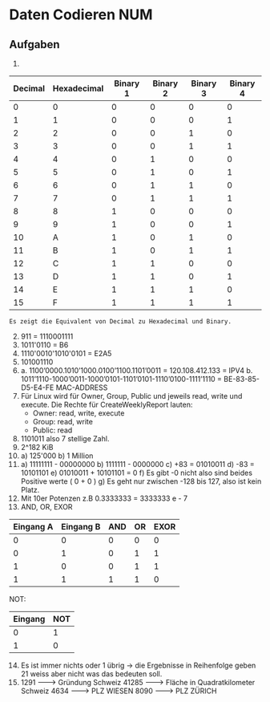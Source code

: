 # Daten Codieren NUM

## Aufgaben

1.

| Decimal | Hexadecimal | Binary 1 | Binary 2 | Binary 3 | Binary 4 |
|---------|-------------|----------|----------|----------|----------|
| 0       | 0           | 0        | 0        | 0        | 0        |
| 1       | 1           | 0        | 0        | 0        | 1        |
| 2       | 2           | 0        | 0        | 1        | 0        |
| 3       | 3           | 0        | 0        | 1        | 1        |
| 4       | 4           | 0        | 1        | 0        | 0        |
| 5       | 5           | 0        | 1        | 0        | 1        |
| 6       | 6           | 0        | 1        | 1        | 0        |
| 7       | 7           | 0        | 1        | 1        | 1        |
| 8       | 8           | 1        | 0        | 0        | 0        |
| 9       | 9           | 1        | 0        | 0        | 1        |
| 10      | A           | 1        | 0        | 1        | 0        |
| 11      | B           | 1        | 0        | 1        | 1        |
| 12      | C           | 1        | 1        | 0        | 0        |
| 13      | D           | 1        | 1        | 0        | 1        |
| 14      | E           | 1        | 1        | 1        | 0        |
| 15      | F           | 1        | 1        | 1        | 1        |

    Es zeigt die Equivalent von Decimal zu Hexadecimal und Binary.

2. 911 = 1110001111
3. 1011'0110 = B6
4. 1110'0010'1010'0101 = E2A5
5. 101001110
6. a. 1100’0000.1010’1000.0100’1100.1101’0011 = 120.108.412.133 = IPV4
   b. 1011’1110-1000’0011-1000’0101-1101’0101-1110’0100-1111’1110 = BE-83-85-D5-E4-FE MAC-ADDRESS
7. Für Linux wird für Owner, Group, Public und jeweils read, write und execute.
   Die Rechte für CreateWeeklyReport lauten:
    - Owner: read, write, execute
    - Group: read, write
    - Public: read
8. 1101011 also 7 stellige Zahl.
9. 2^182 KiB
10. a) 125'000
    b) 1 Million
11. a) 11111111 - 00000000
    b) 1111111 - 0000000
    c) +83 = 01010011
    d) -83 = 10101101
    e) 01010011 + 10101101 = 0
    f) Es gibt -0 nicht also sind beides Positive werte ( 0 + 0 )
    g) Es geht nur zwischen -128 bis 127, also ist kein Platz.
12. Mit 10er Potenzen z.B 0.3333333 = 3333333 e - 7
13. AND, OR, EXOR

| Eingang A | Eingang B | AND | OR | EXOR |
|-----------|-----------|-----|----|------|
| 0         | 0         | 0   | 0  | 0    |
| 0         | 1         | 0   | 1  | 1    |
| 1         | 0         | 0   | 1  | 1    |
| 1         | 1         | 1   | 1  | 0    |

NOT:

| Eingang | NOT |
|---------|-----|
| 0       | 1   |
| 1       | 0   |

14. Es ist immer nichts oder 1 übrig -> die Ergebnisse in Reihenfolge geben 21 weiss aber nicht was das bedeuten soll.
15. 1291 ---> Gründung Schweiz
    41285 ---> Fläche in Quadratkilometer Schweiz
    4634 ---> PLZ WIESEN
    8090 ---> PLZ ZÜRICH
    

